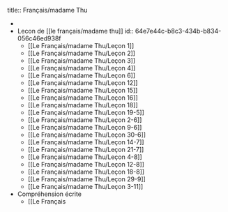 title:: Français/madame Thu

-
- Lecon de [[le français/madame thu]]
  id:: 64e7e44c-b8c3-434b-b834-056c46ed938f
	- [[Le Français/madame Thu/Leçon 1]]
	- [[Le Français/madame Thu/Leçon 2]]
	- [[Le Français/madame Thu/Leçon 3]]
	- [[Le Français/madame Thu/Leçon 4]]
	- [[Le Français/madame Thu/Leçon 6]]
	- [[Le Français/madame Thu/Leçon 12]]
	- [[Le Français/madame Thu/Leçon 15]]
	- [[Le Français/madame Thu/Leçon 16]]
	- [[Le Français/madame Thu/Leçon 18]]
	- [[Le Français/madame Thu/Leçon 19-5]]
	- [[Le Français/madame Thu/Leçon 2-6]]
	- [[Le Français/madame Thu/Leçon 9-6]]
	- [[Le Français/madame Thu/Leçon 30-6]]
	- [[Le Français/madame Thu/Leçon 14-7]]
	- [[Le Français/madame Thu/Leçon 21-7]]
	- [[Le Français/madame Thu/Leçon 4-8]]
	- [[Le Français/madame Thu/Leçon 12-8]]
	- [[Le Français/madame Thu/Leçon 18-8]]
	- [[Le Français/madame Thu/Leçon 29-9]]
	- [[Le Français/madame Thu/Leçon 3-11]]
- Compréhension écrite
	- [[Le Français